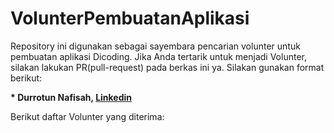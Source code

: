 # VolunterPembuatanAplikasi
Repository ini digunakan sebagai sayembara pencarian volunter untuk pembuatan aplikasi Dicoding. Jika Anda tertarik untuk menjadi Volunter, silakan lakukan PR(pull-request) pada berkas ini ya. Silakan gunakan format berikut:

**\* Durrotun Nafisah, [Linkedin](https://www.linkedin.com/in/durrotun-nafisah-99663a257/)**

Berikut daftar Volunter yang diterima:

